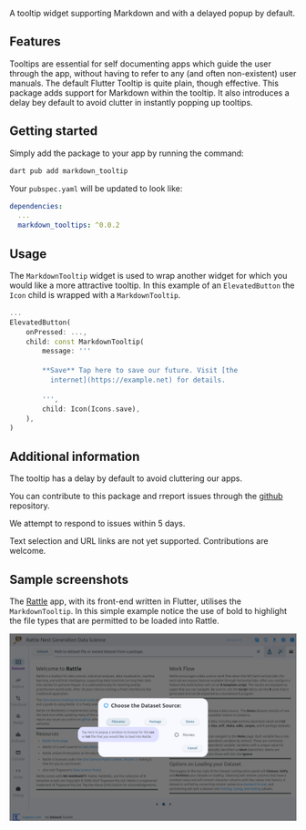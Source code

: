 A tooltip widget supporting Markdown and with a delayed popup by default.

## Features

Tooltips are essential for self documenting apps which guide the user
through the app, without having to refer to any (and often
non-existent) user manuals. The default Flutter Tooltip is quite
plain, though effective. This package adds support for Markdown within
the tooltip.  It also introduces a delay bey default to avoid clutter
in instantly popping up tooltips.

## Getting started

Simply add the package to your app by running the command:

```bash
dart pub add markdown_tooltip
```

Your `pubspec.yaml` will be updated to look like:

```yaml
dependencies:
  ...
  markdown_tooltips: ^0.0.2
```

## Usage

The `MarkdownTooltip` widget is used to wrap another widget for which
you would like a more attractive tooltip. In this example of an
`ElevatedButton` the `Icon` child is wrapped with a `MarkdownTooltip`.

```dart
...
ElevatedButton(
    onPressed: ...,
    child: const MarkdownTooltip(
        message: '''

        **Save** Tap here to save our future. Visit [the
          internet](https://example.net) for details.

        ''',
        child: Icon(Icons.save),
    ),
)
```

## Additional information

The tooltip has a delay by default to avoid cluttering our apps.

You can contribute to this package and rreport issues through the
[github](https://github.com/gjwgit/markdown_tooltip) repository. 

We attempt to respond to issues within 5 days.

Text selection and URL links are not yet supported. Contributions are
welcome.

## Sample screenshots

The [Rattle](https://github.com/gjwgit/rattleng) app, with its
front-end written in Flutter, utilises the `MarkdownTooltip`. In this
simple example notice the use of bold to highlight the file types that
are permitted to be loaded into Rattle.

![](assets/images/rattle_datset_filename_tooltip.png)
